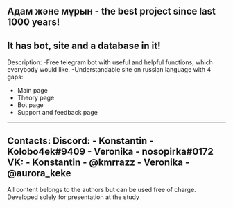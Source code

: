 Адам және мұрын - the best project since last 1000 years!
---------------------------------------------------------
It has bot, site and a database in it!
---------------------------------------------------------
Description:
-Free telegram bot with useful and helpful functions, 
  which everybody would like.
-Understandable site on russian language with 4 gaps:
  - Main page
  - Theory page
  - Bot page
  - Support and feedback page
---------------------------------------------------------
Contacts:
  Discord:
    - Konstantin - Kolobo4ek#9409
    - Veronika - nosopirka#0172
  VK:
    - Konstantin - @kmrrazz
    - Veronika - @aurora_keke
--------------------------------------------------------
All content belongs to the authors but can be used free of charge.
Developed solely for presentation at the study
